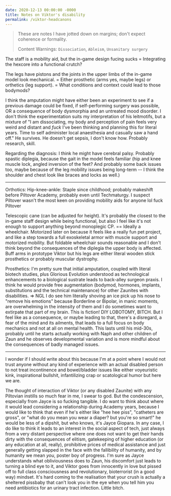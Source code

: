 ```yaml
---
date: 2020-12-13 00:00:00 -0000
title: Notes on Viktor's disability
permalink: /viktor-headcanons
---
```

> These are notes I have jotted down on margins; don't expect coherence or formality.
>  
> Content Warnings: `Dissociation`, `Ableism`, `Unsanitary surgery`



The staff is a mobility aid, but the in-game design fucing sucks = Integrating the hexcore into a functional crutch?

The legs have pistons and the joints in the upper limbs of the in-game model look mechanical. = Either prosthetic (arms yes, maybe legs) or orthetics (leg support). = What conditions and context could lead to those bodymods?

I think the amputation might have either been an experiment to see if a previous damage could be fixed, if self-performing surgery was possible, OR a consequence of body dysmorphia and an untreated mood disorder. I don't think the experimentation suits my interpretation of his leitmotifs, but a mixture of "I am dissociating, my body and perception of pain feels very weird and distant and *fuck* I've been thinking and planning this for literal years. Time to self administer local anaesthesia and casually saw a hand off." He survives. He doesn't get sepsis, I don't know how. Probably research, skill.

Regarding the diagnosis: I think he might have cerebral palsy. Probably spastic diplegia, because the gait in the model feels familiar (hip and knee muscle lock, angled inversion of the feet? And probably some back issues too, maybe because of the leg mobility issues being long-term -- I think the shoulder and chest look like braces and locks as well.)

---

Orthotics: Hip-knee-ankle: Staple since childhood; probably makeshift before Piltover Academy, probably even until Techmaturgy. I suspect Piltover wasn't the most keen on providing mobility aids for anyone lol fuck Piltover

Telescopic cane (can be adjusted for height). It's probably the closest to the in-game staff design while being functional, but also I feel like it's not enough to support anything beyond monoplegic CP. == Ideally a wheelchair. Motorized later on because it feels like a really fun pet project, and like a step towards a full exoskeletal armor with muscle support and motorized mobility. But foldable wheelchair sounds reasonable and I don't think beyond the consequences of the diplegia the upper body is affected. Buff arms in prototype Viktor but his legs are either literal wooden stick prosthetics or probably muscular dystrophy.

Prosthetics: I'm pretty sure that initial amputation, coupled with literal biotech studies, plus Glorious Evolution understood as technological enhancements to a biological sustrate leads to back-alley surgeon praxis. I think he would provide free augmentation (bodymod, hormones, implants, substitutions and the technical maintenance) for other Zaunites with disabilities. => NGL I do see him literally shoving an ice pick up his nose to "remove his emotions" because Borderline or Bipolar, in manic moments, are overwhelming in the intensity of them and I do sometimes want to extirpate that part of my brain. This is fiction! DIY LOBOTOMY, BITCH. But I feel like as a consequence, or maybe leading to that, there's a disregard, a fear of the mind and its ailments, that leads to a full focus on body mechanics and not at all on mental health. This lasts until his mid-30s, probably until he starts actually working with Naph and other children of Zaun and he observes developmental variation and is more mindful about the consequences of badly managed issues.

---

I wonder if I should write about this because I'm at a point where I would not trust anyone without any kind of experience with an actual disabled person to not treat incontinence and bowel/bladder issues like either voyeuristic kink, inspirational bullshit, infantilizing crap or scatological humor but here we are.

The thought of interaction of Viktor (or any disabled Zaunite) with any Piltovian instills so much fear in me, I swear to god. But the condescension, especially from Jayce is so fucking tangible. I do want to think about where it would lead considering a relationship during Academy years, because I would like to think that even if he's either like "hee hee piss", "catheters are gross", or "what do you mean you wear a diaper? but you're so smart!" he would be less of a dipshit, but who knows, it's Jayce Giopara. In any case, I do like to think it leads to an interest in the social aspect of tech, just always from a very distant perspective where one does not want to get their hands dirty with the consequences of elitism, gatekeeping of higher education (or any education at all, really), prohibitive prices of medical assistance and just generally getting slapped in the face with the fallibility of humanity, and by humanity we mean *you*, poster boy of progress. I'm sure as Jayce understands what obliviousness does to Zaun, his discomfort just leads to turning a blind eye to it, and Viktor goes from innocently in love but pissed off to full class consciousness and revolutionary, bioterrorist (in a good way) mindset. It's hard coming to the realisation that your crush is actually a sheltered pissbaby that can't look you in the eye when you tell him you need antibiotics for an urinary tract infection. Little bitch.